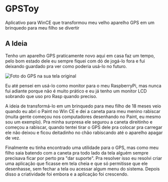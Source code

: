 # GPSToy
Aplicativo para WinCE que transformou meu velho aparelho GPS em um brinquedo para meu filho se divertir

## A Ideia

Tenho um aparelho GPS praticamente novo aqui em casa faz um tempo, pelo bom estado dele eu sempre fiquei com dó de jogá-lo fora e fui deixando guardado pra ver como poderia usá-lo no futuro.

![Foto do GPS na sua tela original](http://marti.com.br/img/gps_001.jpg "GPS na sua tela original")

Eu até pensei em usá-lo como monitor para o meu RaspberryPi, mas nunca fui adiante porque não é muito prático e eu já tenho um monitor LCD sobrando que uso pro Rasp quando preciso.

A ideia de transformá-lo em um brinquedo para meu filho de 18 meses veio quando eu abri o Paint no Win CE e dei a caneta para meu menino rabiscar (muita gente começou nos computadores desenhando no Paint, eu mesmo sou um exemplo). Pra minha surpresa ele segurou a caneta direitinho e começou a rabiscar, quando tentei tirar o GPS dele pra colocar pra carregar ele não deixou e ficou deitadinho no chão rabiscando até o aparelho apagar de vez.

Finalmente eu tinha encontrado uma utilidade para o GPS, mas como meu filho saia batendo com a caneta pra todo lado da tela  alguém sempre precisava ficar por perto pra "dar suporte". Pra resolver isso eu resolvi criar uma aplicação que ficasse em tela cheia e que só permitisse que ele desenhasse, sem fechar a tela ou acessar algum menu do sistema. Depois disso a criatividade foi embora e a aplicação foi crescendo.

